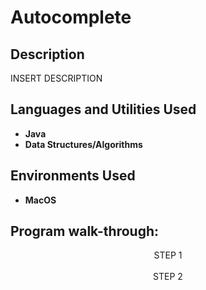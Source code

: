 <h1>Autocomplete</h1>

<h2>Description</h2>
INSERT DESCRIPTION
<br />


<h2>Languages and Utilities Used</h2>

- <b>Java</b>
- <b>Data Structures/Algorithms</b> 

<h2>Environments Used </h2>

- <b>MacOS</b>

<h2>Program walk-through:</h2>

<p align="center">
STEP 1 <br/>
<img src=""/>
<br />
<br />STEP 2 <br/>
<img src=""/>
<br />
<br />
</p>

<!--
 ```diff
- text in red
+ text in green
! text in orange
# text in gray
@@ text in purple (and bold)@@
```
--!>
